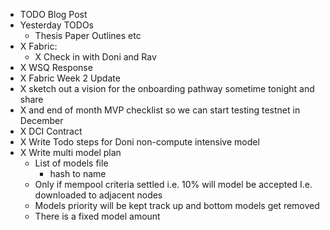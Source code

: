 - TODO Blog Post
- Yesterday TODOs
    - Thesis Paper Outlines etc
- X Fabric:
    - X Check in with Doni and Rav
- X WSQ Response
- X Fabric Week 2 Update
- X sketch out a vision for the onboarding pathway sometime tonight and share
- X and end of month MVP checklist so we can start testing testnet in December
- X DCI Contract
- X Write Todo steps for Doni non-compute intensive model
- X Write multi model plan
    - List of models file
        - hash to name
    - Only if mempool criteria settled i.e. 10% will model be accepted I.e. downloaded to adjacent nodes
    - Models priority will be kept track up and bottom models get removed
    - There is a fixed model amount
